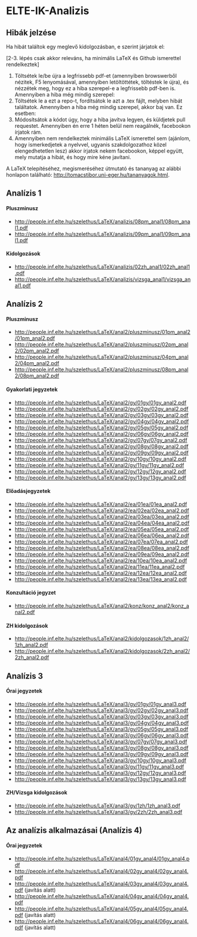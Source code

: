 # ELTE-IK-Analizis

## Hibák jelzése

Ha hibát találtok egy meglevő kidolgozásban, e szerint járjatok el:

[2-3. lépés csak akkor releváns, ha minimális LaTeX és Github ismerettel rendelkeztek]

1. Töltsétek le/be újra a legfrissebb pdf-et (amennyiben browswerből nézitek, F5 lenyomásával, amennyiben letöltöttétek, töltéstek le újra), és nézzétek meg, hogy ez a hiba szerepel-e a legfrissebb pdf-ben is. Amennyiben a hiba még mindig szerepel:
2. Töltsétek le a ezt a repo-t, fordítsátok le azt a .tex fájlt, melyben hibát találtatok. Amennyiben a hiba még mindig szerepel, akkor baj van. Ez esetben:
4. Módosítsátok a kódot úgy, hogy a hiba javítva legyen, és küldjetek pull requestet. Amennyiben én erre 1 héten belül nem reagálnék, facebookon írjatok rám.
5. Amennyiben nem rendelkeztek minimális LaTeX ismerettel sem (ajánlom, hogy ismerkedjetek a nyelvvel, ugyanis szakdolgozathoz közel elengedhetetlen lesz) akkor írjatok nekem facebookon, képpel együtt, mely mutatja a hibát, és hogy mire kéne javítani.

A LaTeX telepítéséhez, megismeréséhez útmutató és tananyag az alábbi honlapon található: http://tomacstibor.uni-eger.hu/tananyagok.html.

## Analízis 1

#### Pluszminusz

* http://people.inf.elte.hu/szelethus/LaTeX/analizis/08pm_anal1/08pm_anal1.pdf
* http://people.inf.elte.hu/szelethus/LaTeX/analizis/09pm_anal1/09pm_anal1.pdf

#### Kidolgozások

* http://people.inf.elte.hu/szelethus/LaTeX/analizis/02zh_anal1/02zh_anal1.pdf
* http://people.inf.elte.hu/szelethus/LaTeX/analizis/vizsga_anal1/vizsga_anal1.pdf

## Analízis 2

#### Pluszminusz

* http://people.inf.elte.hu/szelethus/LaTeX/anal2/pluszminusz/01pm_anal2/01pm_anal2.pdf
* http://people.inf.elte.hu/szelethus/LaTeX/anal2/pluszminusz/02pm_anal2/02pm_anal2.pdf
* http://people.inf.elte.hu/szelethus/LaTeX/anal2/pluszminusz/04pm_anal2/04pm_anal2.pdf
* http://people.inf.elte.hu/szelethus/LaTeX/anal2/pluszminusz/08pm_anal2/08pm_anal2.pdf

#### Gyakorlati jegyzetek

* http://people.inf.elte.hu/szelethus/LaTeX/anal2/gy/01gy/01gy_anal2.pdf
* http://people.inf.elte.hu/szelethus/LaTeX/anal2/gy/02gy/02gy_anal2.pdf
* http://people.inf.elte.hu/szelethus/LaTeX/anal2/gy/03gy/03gy_anal2.pdf
* http://people.inf.elte.hu/szelethus/LaTeX/anal2/gy/04gy/04gy_anal2.pdf
* http://people.inf.elte.hu/szelethus/LaTeX/anal2/gy/05gy/05gy_anal2.pdf
* http://people.inf.elte.hu/szelethus/LaTeX/anal2/gy/06gy/06gy_anal2.pdf
* http://people.inf.elte.hu/szelethus/LaTeX/anal2/gy/07gy/07gy_anal2.pdf
* http://people.inf.elte.hu/szelethus/LaTeX/anal2/gy/08gy/08gy_anal2.pdf
* http://people.inf.elte.hu/szelethus/LaTeX/anal2/gy/09gy/09gy_anal2.pdf
* http://people.inf.elte.hu/szelethus/LaTeX/anal2/gy/10gy/10gy_anal2.pdf
* http://people.inf.elte.hu/szelethus/LaTeX/anal2/gy/11gy/11gy_anal2.pdf
* http://people.inf.elte.hu/szelethus/LaTeX/anal2/gy/12gy/12gy_anal2.pdf
* http://people.inf.elte.hu/szelethus/LaTeX/anal2/gy/13gy/13gy_anal2.pdf

#### Előadásjegyzetek

* http://people.inf.elte.hu/szelethus/LaTeX/anal2/ea/01ea/01ea_anal2.pdf
* http://people.inf.elte.hu/szelethus/LaTeX/anal2/ea/02ea/02ea_anal2.pdf
* http://people.inf.elte.hu/szelethus/LaTeX/anal2/ea/03ea/03ea_anal2.pdf
* http://people.inf.elte.hu/szelethus/LaTeX/anal2/ea/04ea/04ea_anal2.pdf
* http://people.inf.elte.hu/szelethus/LaTeX/anal2/ea/05ea/05ea_anal2.pdf
* http://people.inf.elte.hu/szelethus/LaTeX/anal2/ea/06ea/06ea_anal2.pdf
* http://people.inf.elte.hu/szelethus/LaTeX/anal2/ea/07ea/07ea_anal2.pdf
* http://people.inf.elte.hu/szelethus/LaTeX/anal2/ea/08ea/08ea_anal2.pdf
* http://people.inf.elte.hu/szelethus/LaTeX/anal2/ea/09ea/09ea_anal2.pdf
* http://people.inf.elte.hu/szelethus/LaTeX/anal2/ea/10ea/10ea_anal2.pdf
* http://people.inf.elte.hu/szelethus/LaTeX/anal2/ea/11ea/11ea_anal2.pdf
* http://people.inf.elte.hu/szelethus/LaTeX/anal2/ea/12ea/12ea_anal2.pdf
* http://people.inf.elte.hu/szelethus/LaTeX/anal2/ea/13ea/13ea_anal2.pdf

#### Konzultáció jegyzet

* http://people.inf.elte.hu/szelethus/LaTeX/anal2/konz/konz_anal2/konz_anal2.pdf

#### ZH kidolgozások

* http://people.inf.elte.hu/szelethus/LaTeX/anal2/kidolgozasok/1zh_anal2/1zh_anal2.pdf
* http://people.inf.elte.hu/szelethus/LaTeX/anal2/kidolgozasok/2zh_anal2/2zh_anal2.pdf

## Analízis 3

#### Órai jegyzetek

* http://people.inf.elte.hu/szelethus/LaTeX/anal3/gy/01gy/01gy_anal3.pdf
* http://people.inf.elte.hu/szelethus/LaTeX/anal3/gy/02gy/02gy_anal3.pdf
* http://people.inf.elte.hu/szelethus/LaTeX/anal3/gy/03gy/03gy_anal3.pdf
* http://people.inf.elte.hu/szelethus/LaTeX/anal3/gy/04gy/04gy_anal3.pdf
* http://people.inf.elte.hu/szelethus/LaTeX/anal3/gy/05gy/05gy_anal3.pdf
* http://people.inf.elte.hu/szelethus/LaTeX/anal3/gy/06gy/06gy_anal3.pdf
* http://people.inf.elte.hu/szelethus/LaTeX/anal3/gy/07gy/07gy_anal3.pdf
* http://people.inf.elte.hu/szelethus/LaTeX/anal3/gy/08gy/08gy_anal3.pdf
* http://people.inf.elte.hu/szelethus/LaTeX/anal3/gy/09gy/09gy_anal3.pdf
* http://people.inf.elte.hu/szelethus/LaTeX/anal3/gy/10gy/10gy_anal3.pdf
* http://people.inf.elte.hu/szelethus/LaTeX/anal3/gy/11gy/11gy_anal3.pdf
* http://people.inf.elte.hu/szelethus/LaTeX/anal3/gy/12gy/12gy_anal3.pdf
* http://people.inf.elte.hu/szelethus/LaTeX/anal3/gy/13gy/13gy_anal3.pdf

#### ZH/Vizsga kidolgozások

* http://people.inf.elte.hu/szelethus/LaTeX/anal3/gy/1zh/1zh_anal3.pdf
* http://people.inf.elte.hu/szelethus/LaTeX/anal3/gy/2zh/2zh_anal3.pdf

## Az analízis alkalmazásai (Analízis 4)

#### Órai jegyzetek

* http://people.inf.elte.hu/szelethus/LaTeX/anal4/01gy_anal4/01gy_anal4.pdf
* http://people.inf.elte.hu/szelethus/LaTeX/anal4/02gy_anal4/02gy_anal4.pdf
* http://people.inf.elte.hu/szelethus/LaTeX/anal4/03gy_anal4/03gy_anal4.pdf (javítás alatt)
* http://people.inf.elte.hu/szelethus/LaTeX/anal4/04gy_anal4/04gy_anal4.pdf
* http://people.inf.elte.hu/szelethus/LaTeX/anal4/05gy_anal4/05gy_anal4.pdf (javítás alatt)
* http://people.inf.elte.hu/szelethus/LaTeX/anal4/06gy_anal4/06gy_anal4.pdf (javítás alatt)
